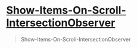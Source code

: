 # <a href=" https://dmitriy-1986.github.io/Show-Items-On-Scroll-IntersectionObserver/"> Show-Items-On-Scroll-IntersectionObserver </a>

> Show-Items-On-Scroll-IntersectionObserver

